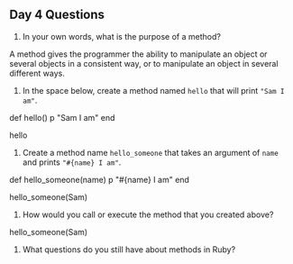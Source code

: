 ## Day 4 Questions

1. In your own words, what is the purpose of a method?

A method gives the programmer the ability to manipulate an object or several objects in a consistent way, or to manipulate an object in several different ways.

1. In the space below, create a method named `hello` that will print `"Sam I am"`.

def hello()
  p "Sam I am"
end

hello

1. Create a method name `hello_someone` that takes an argument of `name` and prints `"#{name} I am"`.

def hello_someone(name)
  p "#{name} I am"
end

hello_someone(Sam)

1. How would you call or execute the method that you created above?

hello_someone(Sam)

1. What questions do you still have about methods in Ruby?
